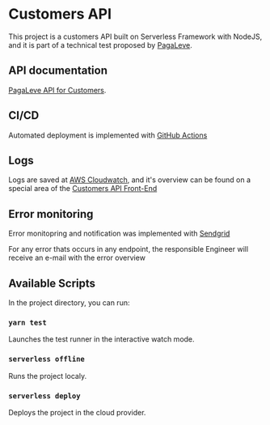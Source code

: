 # Customers API

This project is a customers API built on Serverless Framework with NodeJS, and it is part of a technical test proposed by [PagaLeve](https://pagaleve.com.br).

## API documentation

[PagaLeve API for Customers](https://app.swaggerhub.com/apis-docs/paga-leve/PagaLeve-Customers/V1).

## CI/CD

Automated deployment is implemented with [GitHub Actions](https://github.com/features/actions)

## Logs

Logs are saved at [AWS Cloudwatch](https://aws.amazon.com/pt/cloudwatch/), and it's overview can be found on a special area of the [Customers API Front-End](https://www.pagaleve.click/endpoints)

## Error monitoring

Error monitopring and notification was implemented with [Sendgrid](https://sendgrid.com/)

For any error thats occurs in any endpoint, the responsible Engineer will receive an e-mail with the error overview

## Available Scripts

In the project directory, you can run:

### `yarn test`

Launches the test runner in the interactive watch mode.

### `serverless offline`

Runs the project localy.

### `serverless deploy`

Deploys the project in the cloud provider.
